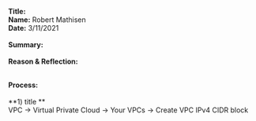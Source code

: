 **Title:** \
**Name:** Robert Mathisen\
**Date:** 3/11/2021 \
\
**Summary:** \
<br/>
**Reason & Reflection:** \
<br/>

**Process:** <br/>
\
**1) title ** <br/>
VPC → Virtual Private Cloud → Your VPCs → Create VPC
IPv4 CIDR block 
